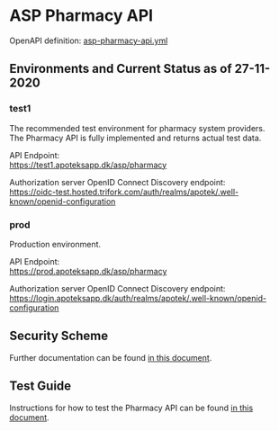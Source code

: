 # ASP Pharmacy API

OpenAPI definition: [asp-pharmacy-api.yml](asp-pharmacy-api.yml)

## Environments and Current Status as of 27-11-2020

### test1

The recommended test environment for pharmacy system providers.\
The Pharmacy API is fully implemented and returns actual test data.

API Endpoint:\
https://test1.apoteksapp.dk/asp/pharmacy

Authorization server OpenID Connect Discovery endpoint:\
https://oidc-test.hosted.trifork.com/auth/realms/apotek/.well-known/openid-configuration

### prod

Production environment.

API Endpoint:\
https://prod.apoteksapp.dk/asp/pharmacy

Authorization server OpenID Connect Discovery endpoint:\
https://login.apoteksapp.dk/auth/realms/apotek/.well-known/openid-configuration

## Security Scheme

Further documentation can be found [in this document](SECURITY-SCHEME.md).

## Test Guide

Instructions for how to test the Pharmacy API can be found [in this document](TEST-GUIDE.md).
